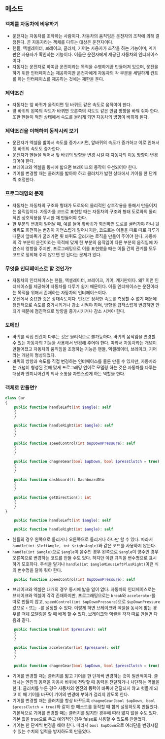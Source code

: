## 메소드

### 객체를 자동차에 비유하기
- 운전자는 자동차를 조작하는 사람이다. 자동차의 움직임은 운전자의 조작에 의해 결정된다. 곧 자동자라는 객체를 다루는 대상은 운전자이다.
- 핸들, 엑셀레이터, 브레이크, 클러치, 기어는 사용자가 조작을 하는 기능이며, 계기판은 사용자가 확인하는 기능이다. 이들은 운전자에게 제공된 자동차의 인터페이스이다.
- 자동차는 운전자로 하여금 운전이라는 목적을 수행하게끔 만들어져 있으며, 운전을 하기 위한 인터페이스는 제공하지만 운전자에게 자동차의 각 부분을 세밀하게 컨트롤 하는 인터페이스를 제공하는 것에는 제한을 둔다.

### 제약조건
- 자동차는 앞 바퀴가 움직이면 뒷 바퀴도 같은 속도로 움직여야 한다.
- 앞 바퀴의 왼쪽의 각도가 바뀌면 오른쪽의 각도도 같은 만큼 방향을 바꿔 줘야 한다. 또한 헨들이 꺽인 상태에서 속도를 올리게 되면 자동차의 방향이 바뀌게 된다.

### 제약조건을 이해하며 동작시켜 보기
- 운전자가 엑셀을 밟아서 속도를 증가시키면, 앞바퀴의 속도가 증가하고 이로 인해서 뒷 바퀴의 속도도 증가한다.
- 운전자가 헨들을 꺽어서 앞 바퀴의 방향을 변경 시킬 때 자동차의 이동 방향이 변경 되어야 한다.
- 브레이크와 엑셀을 동시에 밟으면 브레이크의 동작이 우선되어야 한다.
- 기어를 변경할 때는 클러치를 밟아야 하고 클러치가 밟힌 상태에서 기어를 한 단계씩 조정한다.

### 프로그래밍의 문제
- 자동차는 자동차의 구조와 형태가 도로와의 물리적인 상호작용을 통해서 만들어지는 움직임이다. 자동차를 코드로 표현할 때는 자동차의 구조와 형태 도로와의 물리적인 상호작용을 무시한 채 만들어야 한다.
- 한 부분의 변경이 일어날 때, 예를 들어 앞바퀴가 회전하면 도로를 굴러가야 하니 뒷 바퀴도 회전하는 변경이 자연스럽게 일어나지만, 코드로는 이들을 따로 따로 다루기 때문에 앞바퀴가 굴러가면 뒷 바퀴도 굴러가는 로직을 만들어 주어야 한다. 자동차의 각 부분이 운전이라는 목적에 맞게 한 부분의 움직임이 다른 부분의 움직임에 자연스레 영향을 주지만, 프로그래밍으로 이를 표현했을 때는 이들 간의 관계를 모두 코드로 정의해 주지 않으면 안 된다는 문제가 있다.

### 무엇을 인터페이스로 할 것인가?
- 자동차의 인터페이스는 핸들, 엑셀레이터, 브레이크, 기어, 계기판이다. 왜? 이런 인터페이스를 제공해야 자동차를 다루기 쉽기 때문이다. 이들 인터페이스는 운전이라는 목적을 위해서 존재하는 자동차의 인터페이스이다.
- 운전에서 중요한 것은 상대속도이다. 인간은 정확한 속도를 측정할 수 없기 때문에 점진적으로 속도를 증가시키거나 감소 시켜야 하며, 방향을 급작스럽게 변경하면 안 되기 때문에 점진적으로 방향을 증가시키거나 감소 시켜야 한다.

### 도메인
- 바퀴를 직접 인간이 다루는 것은 물리적으로 불가능하다. 바퀴의 움직임을 변경할 수 있는 자동차의 기능을 사용해서 변경해 주어야 한다. 따라서 자동차라는 개념이 만들어졌고 자동차의 움직임을 조정하는 기능은 핸들, 엑셀레이터, 브레이크, 기어라는 개념이 형성되었다.
- 바퀴의 방향과 속도를 직접 변경하는 인터페이스를 물론 만들 수 있지만, 자동차라는 개념이 형성된 것에 맞게 프로그래밍 언어로 모델링 하는 것은 자동차를 다루는 대상과 엔지니어간의 의사 소통을 자연스럽게 하는 역할을 한다.

### 객체로 만들면?
```php
class Car
{
    public function handleLeft(int $angle): self
    {
    }

    public function handleRight(int $angle): self
    {
    }

    public function speedControl(int $upDownPressure): self
    {
    }

    public function chagneGear(bool $upDown, bool $pressClutch = true): self
    {
    }

    public function dashboard(): DashboardDto
    {
    }

    public function getDirection(): int
    {
    }
}
```
```php
    public function handleLeft(int $angle): self

    public function handleRight(int $angle): self
```
- 헨들의 경우 왼쪽으로 돌리거나 오른쪽으로 돌리거나 하나만 할 수 있다. 따라서 `handle(int $leftAngle, int $rightAngle)`와 같은 코드를 사용하지 않는다.
- `handle(int $angle)`으로 `$angle`이 음수인 경우 왼쪽으로 `$angle`이 양수인 경우 오른쪽으로 변경하는 코드를 만들 수도 있다. 하지만 이런 규칙을 변수명으로 표시하기 모호하다. 주석을 달거나 `handle(int $angleMinusLeftPlusRight)`이런 식의 변수명을 달아 줘야 한다. 
```php
    public function speedControl(int $upDownPressure): self
```
- 브레이크와 엑셀은 대개의 경우 동시에 밟을 일이 없다. 자동차의 인터페이스로는 브레이크와 엑셀이 각각 존재하지만, 프로그래밍으로는 `break`와 `accelerator`를 따로 만들지 않고, `speedControl(int $upDownPressure)`으로 `$upDownPressure` 값으로 `+` 또는 `-`를 설정할 수 있다. 이렇게 하면 브레이크와 엑셀을 동시에 밟는 경우를 객체 모델링을 할 때 배제 할 수 있다. 브레이크와 엑셀을 각각 따로 만들면 다음과 같다.
```php
    public function break(int $pressure): self
    {
    }

    public function accelerator(int $pressure): self
    {
    }
```
```php
    public function chagneGear(bool $upDown, bool $pressClutch = true): self
```
- 기어를 변경할 때는 클러치를 밟고 기어를 한 단계씩 변경하는 것이 일반적이다. 클러치는 엔진의 동력을 자동차 바퀴에 전달할 때 동력을 전달하거나 차단하는 역할을 한다. 클러치를 누른 경우 자동차의 엔진의 동력이 바퀴에 전달되지 않고 헛돌게 되고 이 때 기어를 바꾸어 기어의 변경에 부하가 걸리지 않도록 한다.
- 기어를 변경할 때는 클러치를 항상 바꾸도록 `chagneGear(bool $upDown, bool $pressClutch = true)`와 같이 한 메소드를 동작할 때 함께 설정하도록 만들었다. 기본적으로 기어를 변경할 때는 클러치를 밟지만 경우에 따라 밟지 않을 수도 있다. 기본 값을 true으로 두고 예외적인 경우 false로 사용할 수 있도록 만들었다.
- 기어는 한 단계씩 변경을 해야 한다. 따라서 `bool $upDown`으로 여러단을 변경시킬 수 있는 수치의 입력을 방지하도록 만들었다.
